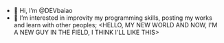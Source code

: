 - 👋 Hi, I’m @DEVbaiao
- 👀 I’m interested in improvity my programming skills, posting my works and learn with other peoples;
<HELLO, MY NEW WORLD AND NOW, I'M A NEW GUY IN THE FIELD, I THINK I'LL LIKE THIS>

<!---
DEVbaiao/DEVbaiao is a ✨ special ✨ repository because its `README.md` (this file) appears on your GitHub profile.
You can click the Preview link to take a look at your changes.
--->
